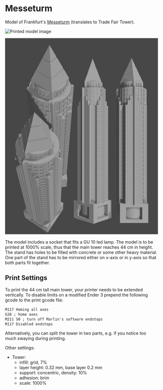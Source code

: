 # Messeturm

Model of Frankfurt's [Messeturm](https://en.wikipedia.org/wiki/Messeturm) (translates to Trade Fair Tower).

![Printed model image](./messeturm_printed.png)

![Rendering of the tower image](./render_messeturm.png)

The model includes a socket that fits a GU 10 led lamp.
The model is to be printed at 1000% scale, thus that the main tower reaches 44 cm in height.
The stand has holes to be filled with concrete or some other heavy material. 
One part of the stand has to be mirrored either on x-axis or in y-axis so that both parts fit together.

## Print Settings
To print the 44 cm tall main tower, your printer needs to be extended vertically.
To disable limits on a modified Ender 3 prepend the following gcode to the print gcode file:
```gcode
M117 Homing all axes
G28 ; home axes
M211 S0 ; turn off Marlin's software endstops
M117 Disabled endstops 
```
Alternatively, you can split the tower in two parts, e.g. if you notice too much swaying during printing.

Other settings:
- Tower:
	- infill: grid, 7%
	- layer height: 0.32 mm, base layer 0.2 mm
	- support: concentric, density: 10%
	- adhesion: brim
	- scale: 1000%

